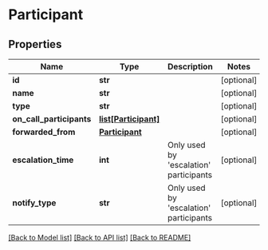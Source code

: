 # Participant

## Properties
Name | Type | Description | Notes
------------ | ------------- | ------------- | -------------
**id** | **str** |  | [optional] 
**name** | **str** |  | [optional] 
**type** | **str** |  | [optional] 
**on_call_participants** | [**list[Participant]**](Participant.md) |  | [optional] 
**forwarded_from** | [**Participant**](Participant.md) |  | [optional] 
**escalation_time** | **int** | Only used by &#39;escalation&#39; participants | [optional] 
**notify_type** | **str** | Only used by &#39;escalation&#39; participants | [optional] 

[[Back to Model list]](../README.md#documentation-for-models) [[Back to API list]](../README.md#documentation-for-api-endpoints) [[Back to README]](../README.md)


